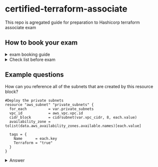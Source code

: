 # certified-terraform-associate
This repo is agregated guide for preparation to Hashicorp terraform associate exam

## How to book your exam

<details>
<summary>exam booking guide</summary><br><b>
* https://www.youtube.com/watch?v=NOXKviWY6oc
* https://www.hashicorp.com/certification/terraform-associate
</b></details>

<details>
<summary>Check list before exam</summary><br><b>
</b></details>

## Example questions


How can you reference all of the subnets that are created by this resource block?


```
#Deploy the private subnets
resource "aws_subnet" "private_subnets" {
  for_each          = var.private_subnets
  vpc_id            = aws_vpc.vpc.id
  cidr_block        = cidrsubnet(var.vpc_cidr, 8, each.value)
  availability_zone = tolist(data.aws_availability_zones.available.names)[each.value]
 
  tags = {
    Name      = each.key
    Terraform = "true"
  }
}
```
<details>
<summary>Answer</summary><br><b>

  ```aws_subnet.private_subnets[*]```

</b></details>





